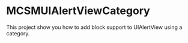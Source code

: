 MCSMUIAlertViewCategory
=======================

This project show you how to add block support to UIAlertView using a category.